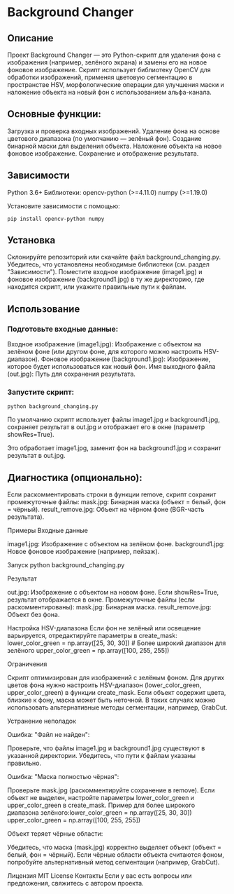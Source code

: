 # Background Changer
## Описание
Проект Background Changer — это Python-скрипт для удаления фона с изображения (например, зелёного экрана) и замены его на новое фоновое изображение. Скрипт использует библиотеку OpenCV для обработки изображений, применяя цветовую сегментацию в пространстве HSV, морфологические операции для улучшения маски и наложение объекта на новый фон с использованием альфа-канала.

## Основные функции:

Загрузка и проверка входных изображений.
Удаление фона на основе цветового диапазона (по умолчанию — зелёный фон).
Создание бинарной маски для выделения объекта.
Наложение объекта на новое фоновое изображение.
Сохранение и отображение результата.

## Зависимости

Python 3.6+
Библиотеки:
opencv-python (>=4.11.0)
numpy (>=1.19.0)


Установите зависимости с помощью:
```
pip install opencv-python numpy
```
## Установка

Склонируйте репозиторий или скачайте файл background_changing.py.
Убедитесь, что установлены необходимые библиотеки (см. раздел "Зависимости").
Поместите входное изображение (image1.jpg) и фоновое изображение (background1.jpg) в ту же директорию, где находится скрипт, или укажите правильные пути к файлам.

## Использование

### Подготовьте входные данные:

Входное изображение (image1.jpg): Изображение с объектом на зелёном фоне (или другом фоне, для которого можно настроить HSV-диапазон).
Фоновое изображение (background1.jpg): Изображение, которое будет использоваться как новый фон.
Имя выходного файла (out.jpg): Путь для сохранения результата.


### Запустите скрипт:
```
python background_changing.py
```
По умолчанию скрипт использует файлы image1.jpg и background1.jpg, сохраняет результат в out.jpg и отображает его в окне (параметр showRes=True).

Это обработает image1.jpg, заменит фон на background1.jpg и сохранит результат в out.jpg.

## Диагностика (опционально):

Если раскомментировать строки в функции remove, скрипт сохранит промежуточные файлы:
mask.jpg: Бинарная маска (объект = белый, фон = чёрный).
result_remove.jpg: Объект на чёрном фоне (BGR-часть результата).

Примеры
Входные данные

image1.jpg: Изображение с объектом на зелёном фоне.
background1.jpg: Новое фоновое изображение (например, пейзаж).

Запуск
python background_changing.py

Результат

out.jpg: Изображение с объектом на новом фоне.
Если showRes=True, результат отображается в окне.
Промежуточные файлы (если раскомментированы):
mask.jpg: Бинарная маска.
result_remove.jpg: Объект без фона.



Настройка HSV-диапазона
Если фон не зелёный или освещение варьируется, отредактируйте параметры в create_mask:
lower_color_green = np.array([25, 30, 30])  # Более широкий диапазон для зелёного
upper_color_green = np.array([100, 255, 255])

Ограничения

Скрипт оптимизирован для изображений с зелёным фоном. Для других цветов фона нужно настроить HSV-диапазон (lower_color_green, upper_color_green) в функции create_mask.
Если объект содержит цвета, близкие к фону, маска может быть неточной. В таких случаях можно использовать альтернативные методы сегментации, например, GrabCut.

Устранение неполадок

Ошибка: "Файл не найден":

Проверьте, что файлы image1.jpg и background1.jpg существуют в указанной директории.
Убедитесь, что пути к файлам указаны правильно.


Ошибка: "Маска полностью чёрная":

Проверьте mask.jpg (раскомментируйте сохранение в remove).
Если объект не выделен, настройте параметры lower_color_green и upper_color_green в create_mask.
Пример для более широкого диапазона зелёного:lower_color_green = np.array([25, 30, 30])
upper_color_green = np.array([100, 255, 255])




Объект теряет чёрные области:

Убедитесь, что маска (mask.jpg) корректно выделяет объект (объект = белый, фон = чёрный).
Если чёрные области объекта считаются фоном, попробуйте альтернативный метод сегментации (например, GrabCut).



Лицензия
MIT License
Контакты
Если у вас есть вопросы или предложения, свяжитесь с автором проекта.